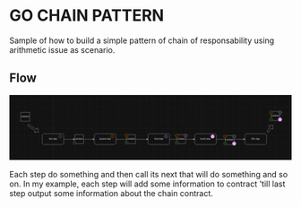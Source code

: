 # GO CHAIN PATTERN

Sample of how to build a simple pattern of chain of responsability using arithmetic issue as scenario.

## Flow

![flow](./flow.png)

Each step do something and then call its next that will do something and so on.
In my example, each step will add some information to contract 'till last step output some information about the chain contract.
